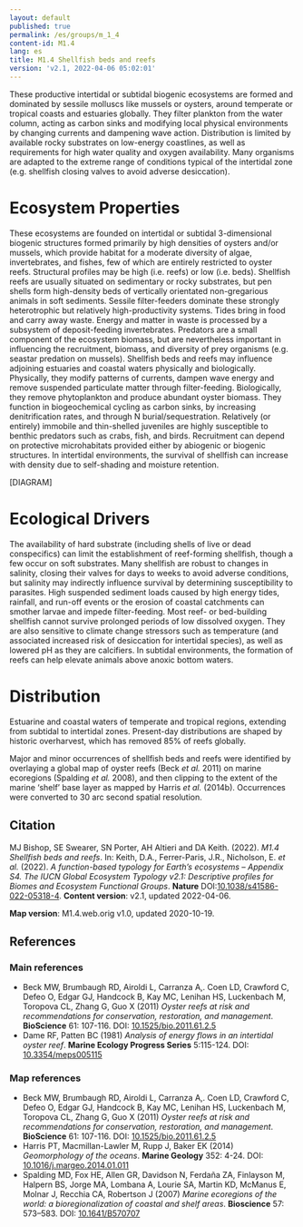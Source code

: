 ```yaml
---
layout: default
published: true
permalink: /es/groups/m_1_4
content-id: M1.4
lang: es
title: M1.4 Shellfish beds and reefs
version: 'v2.1, 2022-04-06 05:02:01'
---
```


These productive intertidal or subtidal biogenic ecosystems are formed and dominated by sessile molluscs like mussels or oysters, around temperate or tropical coasts and estuaries globally. They filter plankton from the water column, acting as carbon sinks and modifying local physical environments by changing currents and dampening wave action. Distribution is limited by available rocky substrates on low-energy coastlines, as well as requirements for high water quality and oxygen availability. Many organisms are adapted to the extreme range of conditions typical of the intertidal zone (e.g. shellfish closing valves to avoid adverse desiccation).

# Ecosystem Properties
 
These ecosystems are founded on intertidal or subtidal 3-dimensional biogenic structures formed primarily by high densities of oysters and/or mussels, which provide habitat for a moderate diversity of algae, invertebrates, and fishes, few of which are entirely restricted to oyster reefs. Structural profiles may be high (i.e. reefs) or low (i.e. beds). Shellfish reefs are usually situated on sedimentary or rocky substrates, but pen shells form high-density beds of vertically orientated non-gregarious animals in soft sediments. Sessile filter-feeders dominate these strongly heterotrophic but relatively high-productivity systems. Tides bring in food and carry away waste. Energy and matter in waste is processed by a subsystem of deposit-feeding invertebrates. Predators are a small component of the ecosystem biomass, but are nevertheless important in influencing the recruitment, biomass, and diversity of prey organisms (e.g. seastar predation on mussels). Shellfish beds and reefs may influence adjoining estuaries and coastal waters physically and biologically. Physically, they modify patterns of currents, dampen wave energy and remove suspended particulate matter through filter-feeding. Biologically, they remove phytoplankton and produce abundant oyster biomass. They function in biogeochemical cycling as carbon sinks, by increasing denitrification rates, and through N burial/sequestration. Relatively (or entirely) immobile and thin-shelled juveniles are highly susceptible to benthic predators such as crabs, fish, and birds. Recruitment can depend on protective microhabitats provided either by abiogenic or biogenic structures. In intertidal environments, the survival of shellfish can increase with density due to self-shading and moisture retention.

[DIAGRAM]

# Ecological Drivers
 
The availability of hard substrate (including shells of live or dead conspecifics) can limit the establishment of reef-forming shellfish, though a few occur on soft substrates. Many shellfish are robust to changes in salinity, closing their valves for days to weeks to avoid adverse conditions, but salinity may indirectly influence survival by determining susceptibility to parasites. High suspended sediment loads caused by high energy tides, rainfall, and run-off events or the erosion of coastal catchments can smother larvae and impede filter-feeding. Most reef- or bed-building shellfish cannot survive prolonged periods of low dissolved oxygen. They are also sensitive to climate change stressors such as temperature (and associated increased risk of desiccation for intertidal species), as well as lowered pH as they are calcifiers. In subtidal environments, the formation of reefs can help elevate animals above anoxic bottom waters.
 
# Distribution
 
Estuarine and coastal waters of temperate and tropical regions, extending from subtidal to intertidal zones. Present-day distributions are shaped by historic overharvest, which has removed 85% of reefs globally.

Major and minor occurrences of shellfish beds and reefs were identified by overlaying a global map of oyster reefs (Beck _et al._ 2011) on marine ecoregions (Spalding _et al._ 2008), and then clipping to the extent of the marine ‘shelf’ base layer as mapped by Harris _et al._ (2014b). Occurrences were converted to 30 arc second spatial resolution.

## Citation

MJ Bishop, SE Swearer, SN Porter, AH Altieri and DA Keith. (2022). *M1.4 Shellfish beds and reefs*. In: Keith, D.A., Ferrer-Paris, J.R., Nicholson, E. *et al.* (2022). *A function-based typology for Earth’s ecosystems – Appendix S4. The IUCN Global Ecosystem Typology v2.1: Descriptive profiles for Biomes and Ecosystem Functional Groups*. **Nature** DOI:[10.1038/s41586-022-05318-4](https://doi.org/10.1038/s41586-022-05318-4).
**Content version**: v2.1, updated 2022-04-06.

**Map version**: M1.4.web.orig v1.0, updated 2020-10-19.

## References

### Main references
* Beck MW, Brumbaugh RD, Airoldi L, Carranza A,. Coen LD, Crawford C, Defeo O, Edgar GJ, Handcock B, Kay MC, Lenihan HS, Luckenbach M, Toropova CL, Zhang G, Guo X  (2011) *Oyster reefs at risk and recommendations for conservation, restoration, and management*. **BioScience** 61: 107-116. DOI: [10.1525/bio.2011.61.2.5](http://doi.org/10.1525/bio.2011.61.2.5)
* Dame RF, Patten BC  (1981) *Analysis of energy flows in an intertidal oyster reef*. **Marine Ecology Progress Series** 5:115-124. DOI: [10.3354/meps005115 ](http://doi.org/10.3354/meps005115 )

### Map references
* Beck MW, Brumbaugh RD, Airoldi L, Carranza A,. Coen LD, Crawford C, Defeo O, Edgar GJ, Handcock B, Kay MC, Lenihan HS, Luckenbach M, Toropova CL, Zhang G, Guo X  (2011) *Oyster reefs at risk and recommendations for conservation, restoration, and management*. **BioScience** 61: 107-116. DOI: [10.1525/bio.2011.61.2.5](http://doi.org/10.1525/bio.2011.61.2.5)
* Harris PT, Macmillan-Lawler M, Rupp J, Baker EK  (2014) *Geomorphology of the oceans*. **Marine Geology** 352: 4-24. DOI: [10.1016/j.margeo.2014.01.011](http://doi.org/10.1016/j.margeo.2014.01.011)
* Spalding MD, Fox HE, Allen GR, Davidson N, Ferdaña ZA, Finlayson M, Halpern BS, Jorge MA, Lombana A, Lourie SA, Martin KD, McManus E, Molnar J, Recchia CA, Robertson J  (2007) *Marine ecoregions of the world: a bioregionalization of coastal and shelf areas*. **Bioscience** 57: 573–583. DOI: [10.1641/B570707](http://doi.org/10.1641/B570707)
